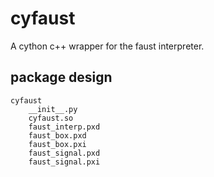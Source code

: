 # cyfaust

A cython c++ wrapper for the faust interpreter.


## package design


```
cyfaust
	__init__.py
	cyfaust.so
	faust_interp.pxd
	faust_box.pxd
	faust_box.pxi
	faust_signal.pxd
	faust_signal.pxi
```

